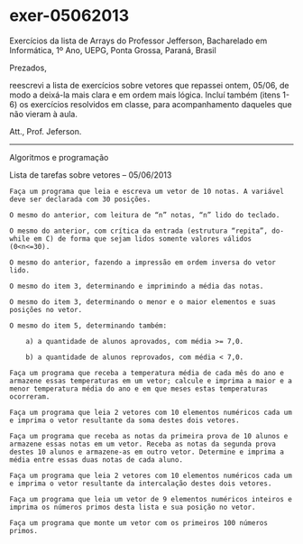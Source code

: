 exer-05062013
=============

Exercícios da lista de Arrays do Professor Jefferson, Bacharelado em Informática, 1º Ano, UEPG, Ponta Grossa, Paraná, Brasil



Prezados,

reescrevi a lista de exercícios sobre vetores que repassei ontem, 05/06, de modo a deixá-la mais clara e em ordem mais lógica. 
Incluí também (itens 1-6) os exercícios resolvidos em classe, para acompanhamento daqueles que não vieram à aula.

Att.,
Prof. Jeferson.


*********************************

Algoritmos e programação

Lista de tarefas sobre vetores – 05/06/2013


    Faça um programa que leia e escreva um vetor de 10 notas. A variável deve ser declarada com 30 posições.

    O mesmo do anterior, com leitura de “n” notas, “n” lido do teclado.

    O mesmo do anterior, com crítica da entrada (estrutura “repita”, do-while em C) de forma que sejam lidos somente valores válidos (0<n<=30).

    O mesmo do anterior, fazendo a impressão em ordem inversa do vetor lido.

    O mesmo do item 3, determinando e imprimindo a média das notas.

    O mesmo do item 3, determinando o menor e o maior elementos e suas posições no vetor.

    O mesmo do item 5, determinando também: 

        a) a quantidade de alunos aprovados, com média >= 7,0. 

        b) a quantidade de alunos reprovados, com média < 7,0.

    Faça um programa que receba a temperatura média de cada mês do ano e armazene essas temperaturas em um vetor; calcule e imprima a maior e a menor temperatura média do ano e em que meses estas temperaturas ocorreram.

    Faça um programa que leia 2 vetores com 10 elementos numéricos cada um e imprima o vetor resultante da soma destes dois vetores.

    Faça um programa que receba as notas da primeira prova de 10 alunos e armazene essas notas em um vetor. Receba as notas da segunda prova destes 10 alunos e armazene-as em outro vetor. Determine e imprima a média entre essas duas notas de cada aluno.

    Faça um programa que leia 2 vetores com 10 elementos numéricos cada um e imprima o vetor resultante da intercalação destes dois vetores.

    Faça um programa que leia um vetor de 9 elementos numéricos inteiros e imprima os números primos desta lista e sua posição no vetor.

    Faça um programa que monte um vetor com os primeiros 100 números primos.

